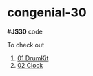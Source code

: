 # congenial-30
**#JS30** code

To check out
1. [01 DrumKit](<https://kaustubhd.github.io/congenial-30/01 DrumKit>)
2. [02 Clock](<https://kaustubhd.github.io/congenial-30/02 Clock>)